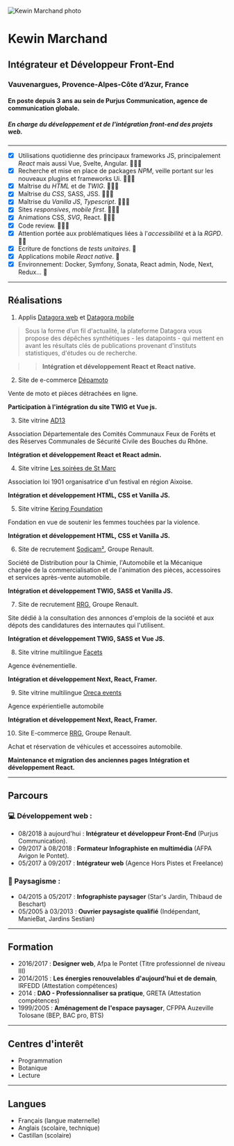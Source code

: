![Kewin Marchand photo](https://media-exp3.licdn.com/dms/image/C5603AQFr97lJgPe0Lg/profile-displayphoto-shrink_200_200/0/1517076606115?e=1631750400&v=beta&t=72LaUYELc3mcM02frlhXZTHWuZ4uDl1PMsMTYLU3PKs)

# Kewin Marchand
## Intégrateur et Développeur Front-End
### Vauvenargues, Provence-Alpes-Côte d’Azur, France 
#### En poste depuis 3 ans au sein de Purjus Communication, agence de communication globale. 
##### En charge du développement et de l'intégration front-end des projets web.

---

- [x] Utilisations quotidienne des principaux frameworks JS, principalement *React* mais aussi Vue, Svelte, Angular. 💪💪💪
- [x] Recherche et mise en place de packages *NPM*, veille portant sur les nouveaux plugins et frameworks Ui. 💪💪💪
- [x] Maîtrise du *HTML* et de *TWIG*. 💪💪💪
- [x] Maîtrise du *CSS*, SASS, JSS. 💪💪💪
- [x] Maîtrise du *Vanilla JS*, *Typescript*. 💪💪💪
- [x] Sites *responsives*, *mobile first*. 💪💪💪
- [x] Animations CSS, *SVG*, React. 💪💪💪
- [x] Code review. 💪💪💪
- [x] Attention portée aux problématiques liées à l'*accessibilité* et à la *RGPD*. 💪💪
- [x] Ecriture de fonctions de *tests unitaires*. 💪
- [x] Applications mobile *React native*. 💪
- [x] Environnement: Docker, Symfony, Sonata, React admin, Node, Next, Redux... 💪

---

## Réalisations

1. Applis [Datagora web](https://datagora.fr/) et [Datagora mobile](https://play.google.com/store/apps/details?id=com.datagora&hl=en_SG&gl=US)

> Sous la forme d’un fil d'actualité, la plateforme Datagora vous propose des dépêches synthétiques - les datapoints - qui mettent en avant les résultats clés de publications provenant d'instituts statistiques, d'études ou de recherche.

>>**Intégration et développement React et React native.**


2. Site de e-commerce [Dépamoto](https://depamoto.com/fr-FR/home)
  
  Vente de moto et pièces détrachées en ligne.

  **Participation à l'intégration du site TWIG et Vue js.**


3. Site vitrine [AD13](https://comites-feux.com/)

  Association Départementale des Comités Communaux Feux de Forêts et des Réserves Communales de Sécurité Civile des Bouches du Rhône.

  **Intégration et développement React et React admin.**


4. Site vitrine [Les soirées de St Marc](https://lessoireesdesaintmarc.fr/)

  Association loi 1901 organisatrice d'un festival en région Aixoise. 

  **Intégration et développement HTML, CSS et Vanilla JS.**


5. Site vitrine [Kering Foundation](https://www.keringfoundation.org/en/)
  
  Fondation en vue de soutenir les femmes touchées par la violence.

  **Intégration et développement HTML, CSS et Vanilla JS.**


6. Site de recrutement [Sodicam²](https://sodicam2.fr/), Groupe Renault.
  
  Société de Distribution pour la Chimie, l'Automobile et la Mécanique chargée de la commercialisation et de l'animation des pièces, accessoires et services après-vente automobile.

  **Intégration et développement TWIG, SASS et Vanilla JS.**


7. Site de recrutement [RRG](https://jobsfrance.renaultretailgroup.com/), Groupe Renault.

  Site dédié à la consultation des annonces d'emplois de la société et aux dépots des candidatures des internautes qui l'utilisent.

  **Intégration et développement TWIG, SASS et Vue JS.**


8. Site vitrine multilingue [Facets](https://facets.fr/fr)

  Agence événementielle.

  **Intégration et développement Next, React, Framer.**


9. Site vitrine multilingue [Oreca events](https://oreca-events.com/fr)

  Agence expérientielle automobile

  **Intégration et développement Next, React, Framer.**

10. Site E-commerce [RRG](https://www.renault-retail-group.fr/), Groupe Renault.

  Achat et réservation de véhicules et accessoires automobile.

  **Maintenance et migration des anciennes pages**
  **Intégration et développement React.**


---

## Parcours
### 💻 Développement web :

- 08/2018 à aujourd'hui : **Intégrateur et développeur Front-End** (Purjus Communication).
- 09/2017 à 08/2018 : **Formateur Infographiste en multimédia** (AFPA Avigon le Pontet).
- 05/2017 à 09/2017 : **Intégrateur web** (Agence Hors Pistes et Freelance)

### 🌳 Paysagisme :
- 04/2015 à 05/2017 : **Infographiste paysager** (Star's Jardin, Thibaud de Beschart)
- 05/2005 à 03/2013 : **Ouvrier paysagiste qualifié** (Indépendant, ManieBat, Jardins Sestian)

---

## Formation

- 2016/2017 : **Designer web**, Afpa le Pontet (Titre professionnel de niveau III)
- 2014/2015 : **Les énergies renouvelables d'aujourd'hui et de demain**, IRFEDD (Attestation compétences)
- 2014 : **DAO - Professionnaliser sa pratique**, GRETA (Attestation compétences)
- 1999/2005 : **Aménagement de l'espace paysager**, CFPPA Auzeville Tolosane (BEP, BAC pro, BTS)

---

## Centres d'interêt

- Programmation
- Botanique
- Lecture

---

## Langues

- Français (langue maternelle)
- Anglais (scolaire, technique)
- Castillan (scolaire)
